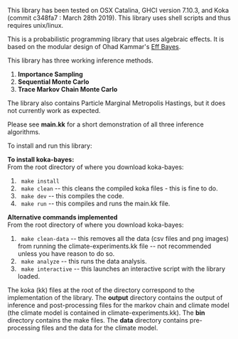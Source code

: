 This library has been tested on OSX Catalina, GHCI version 7.10.3, and Koka (commit c348fa7 : March 28th 2019).
This library uses shell scripts and thus requires unix/linux.

This is a probabilistic programming library that uses algebraic effects. It is based on the modular design of Ohad Kammar's <a href = "https://github.com/ohad/eff-bayes">Eff Bayes</a>.

This library has three working inference methods.
1. <b> Importance Sampling </b>
2. <b> Sequential Monte Carlo </b>
3. <b> Trace Markov Chain Monte Carlo </b>

The library also contains Particle Marginal Metropolis Hastings, but it does not currently work as expected.

Please see <b>main.kk</b> for a short demonstration of all three inference algorithms.

To install and run this library:

<b>To install koka-bayes:</b> <br />
From the root directory of where you download koka-bayes:
1. <code> make install</code>
2. <code> make clean</code> -- this cleans the compiled koka files - this is fine to do.
3. <code> make dev</code> -- this compiles the code.
4. <code> make run</code> -- this compiles and runs the main.kk file.

<b>Alternative commands implemented</b> <br />
From the root directory of where you download koka-bayes:
1. <code> make clean-data</code> -- this removes all the data (csv files and png images) from running the climate-experiments.kk file -- not recommended unless you have reason to do so.
2. <code> make analyze</code> -- this runs the data analysis.
3. <code> make interactive</code> -- this launches an interactive script with the library loaded.

The koka (kk) files at the root of the directory correspond to the implementation of the library.
The <b>output</b> directory contains the output of inference and post-processing files for the markov chain and climate model (the climate model is contained in climate-experiments.kk).
The <b>bin</b> directory contains the make files.
The <b>data</b> directory contains pre-processing files and the data for the climate model.
